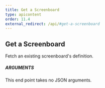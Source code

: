 ```yaml
---
title: Get a Screenboard
type: apicontent
order: 11.4
external_redirect: /api/#get-a-screenboard
---
```


## Get a Screenboard
Fetch an existing screenboard's definition.

##### ARGUMENTS

This end point takes no JSON arguments.